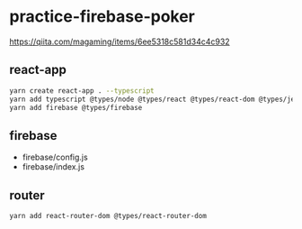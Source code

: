 # practice-firebase-poker

https://qiita.com/magaming/items/6ee5318c581d34c4c932

## react-app

```sh
yarn create react-app . --typescript
yarn add typescript @types/node @types/react @types/react-dom @types/jest
yarn add firebase @types/firebase
```

## firebase

- firebase/config.js
- firebase/index.js

## router

```sh
yarn add react-router-dom @types/react-router-dom
```
